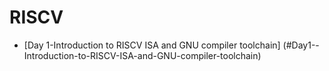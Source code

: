 # RISCV

- [Day 1-Introduction to RISCV ISA and GNU compiler toolchain] (#Day1--Introduction-to-RISCV-ISA-and-GNU-compiler-toolchain)
